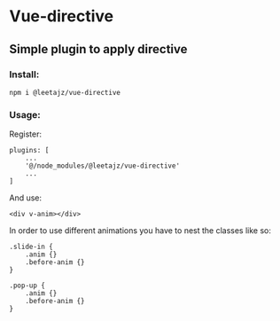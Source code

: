 # Vue-directive
## Simple plugin to apply directive


### Install:
```
npm i @leetajz/vue-directive
```

### Usage:
Register:
```
plugins: [
    ...
    '@/node_modules/@leetajz/vue-directive'
    ...
]
```

And use:
```
<div v-anim></div>
```

In order to use different animations you have to nest the classes like so:
```
.slide-in {
    .anim {}
    .before-anim {}
}

.pop-up {
    .anim {}
    .before-anim {}
}
```
